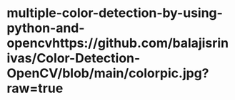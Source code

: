 # multiple-color-detection-by-using-python-and-opencvhttps://github.com/balajisrinivas/Color-Detection-OpenCV/blob/main/colorpic.jpg?raw=true
